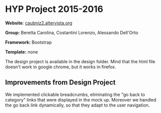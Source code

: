 # HYP Project 2015-2016
**Website**: [caubniz2.altervista.org](http://caubniz2.altervista.org/)

**Group:** Beretta Carolina, Costantini Lorenzo, Alessando Dell'Orto

**Framework:** Bootstrap

**Template:** none

The design project is available in the design folder. Mind that the html file doesn't work in google chrome, but it works in firefox.



## Improvements from Design Project

We implemented clickable breadcrumbs, eliminating the "go back to category" links that were displayed in the mock up. Moreover we handled the go back link dynamically, so that they adapt to the user navigation.
